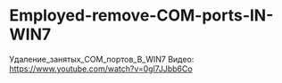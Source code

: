 ﻿# Employed-remove-COM-ports-IN-WIN7
Удаление_занятых_COM_портов_В_WIN7
Видео: https://www.youtube.com/watch?v=0gl7JJbb6Co
